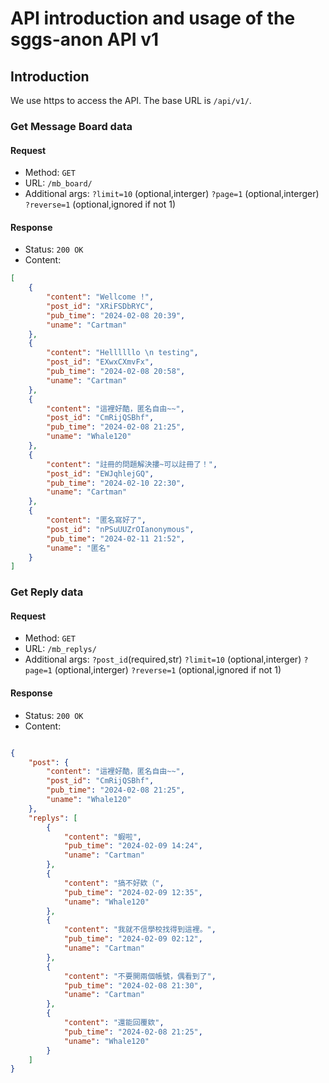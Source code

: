 # API introduction and usage of the sggs-anon API v1

## Introduction
We use https to access the API. The base URL is `/api/v1/`.

### Get Message Board data
#### Request
- Method: `GET`
- URL: `/mb_board/`
- Additional args: `?limit=10` (optional,interger) `?page=1` (optional,interger) `?reverse=1` (optional,ignored if not 1)

#### Response
- Status: `200 OK`
- Content: 
```json
[
    {
        "content": "Wellcome !",
        "post_id": "XRiFSDbRYC",
        "pub_time": "2024-02-08 20:39",
        "uname": "Cartman"
    },
    {
        "content": "Hellllllo \n testing",
        "post_id": "EXwxCXmvFx",
        "pub_time": "2024-02-08 20:58",
        "uname": "Cartman"
    },
    {
        "content": "這裡好酷，匿名自由~~",
        "post_id": "CmRijQSBhf",
        "pub_time": "2024-02-08 21:25",
        "uname": "Whale120"
    },
    {
        "content": "註冊的問題解決摟~可以註冊了！",
        "post_id": "EWJqhlejGQ",
        "pub_time": "2024-02-10 22:30",
        "uname": "Cartman"
    },
    {
        "content": "匿名寫好了",
        "post_id": "nPSuUUZrOIanonymous",
        "pub_time": "2024-02-11 21:52",
        "uname": "匿名"
    }
]
```


### Get Reply data
#### Request
- Method: `GET`
- URL: `/mb_replys/`
- Additional args: `?post_id`(required,str) `?limit=10` (optional,interger) `?page=1` (optional,interger) `?reverse=1` (optional,ignored if not 1)

#### Response
- Status: `200 OK`
- Content:
```json

{
    "post": {
        "content": "這裡好酷，匿名自由~~",
        "post_id": "CmRijQSBhf",
        "pub_time": "2024-02-08 21:25",
        "uname": "Whale120"
    },
    "replys": [
        {
            "content": "蝦啦",
            "pub_time": "2024-02-09 14:24",
            "uname": "Cartman"
        },
        {
            "content": "搞不好欸（",
            "pub_time": "2024-02-09 12:35",
            "uname": "Whale120"
        },
        {
            "content": "我就不信學校找得到這裡。",
            "pub_time": "2024-02-09 02:12",
            "uname": "Cartman"
        },
        {
            "content": "不要開兩個帳號，偶看到了",
            "pub_time": "2024-02-08 21:30",
            "uname": "Cartman"
        },
        {
            "content": "還能回覆欸",
            "pub_time": "2024-02-08 21:25",
            "uname": "Whale120"
        }
    ]
}
```
